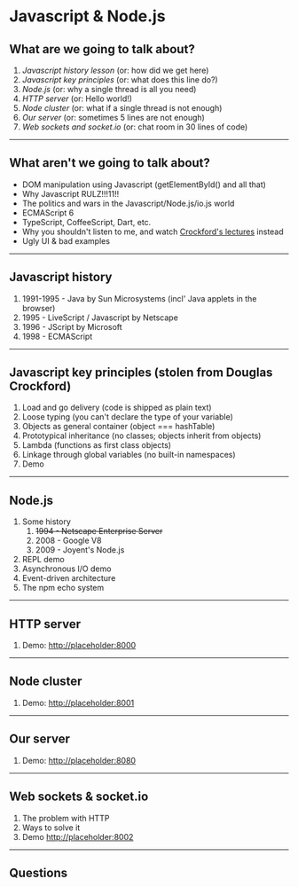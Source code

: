 Javascript & Node.js
====================

What are we going to talk about?
--------------------------------

1. *Javascript history lesson* (or: how did we get here)
2. *Javascript key principles* (or: what does this line do?)
3. *Node.js* (or: why a single thread is all you need)
4. *HTTP server* (or: Hello world!)
5. *Node cluster* (or: what if a single thread is not enough)
6. *Our server* (or: sometimes 5 lines are not enough)
7. *Web sockets and socket.io* (or: chat room in 30 lines of code)



_____________________________________________________________________



What aren't we going to talk about?
-----------------------------------

* DOM manipulation using Javascript (getElementById() and all that)
* Why Javascript RULZ!!!11!!
* The politics and wars in the Javascript/Node.js/io.js world
* ECMAScript 6
* TypeScript, CoffeeScript, Dart, etc.
* Why you shouldn't listen to me, and watch [Crockford's lectures](youtu.be/v2ifWcnQs6M) instead
* Ugly UI & bad examples



______________________________________________________________________


Javascript history
------------------

1. 1991-1995 - Java by Sun Microsystems (incl' Java applets in the browser)
2. 1995 - LiveScript / Javascript by Netscape
3. 1996 - JScript by Microsoft
4. 1998 - ECMAScript



______________________________________________________________________


Javascript key principles (stolen from Douglas Crockford)
---------------------------------------------------------

1. Load and go delivery (code is shipped as plain text)
2. Loose typing (you can't declare the type of your variable)
3. Objects as general container (object === hashTable)
4. Prototypical inheritance (no classes; objects inherit from objects)
5. Lambda (functions as first class objects)
6. Linkage through global variables (no built-in namespaces)
7. Demo


______________________________________________________________________



Node.js
-------

1.  Some history
    1. ~~1994 - Netscape Enterprise Server~~
    2. 2008 - Google V8
    3. 2009 - Joyent's Node.js
2. REPL demo
3. Asynchronous I/O demo
4. Event-driven architecture
5. The npm echo system


______________________________________________________________________



HTTP server
-----------

1. Demo: [http://placeholder:8000](http://placeholder:8000)


______________________________________________________________________



Node cluster
------------

1. Demo: [http://placeholder:8001](http://placeholder:8001)


______________________________________________________________________



Our server
----------

1. Demo: [http://placeholder:8080](http://placeholder:8080)


______________________________________________________________________



Web sockets & socket.io
-----------------------

1. The problem with HTTP
2. Ways to solve it
3. Demo [http://placeholder:8002](http://placeholder:8002)

______________________________________________________________________



Questions
---------
